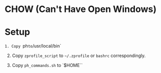 # CHOW (Can't Have Open Windows)

# Setup 

`1. Copy `ph` to `/usr/local/bin`

2. Copy `zprofile_script` to `~/.zprofile` or `bashrc` correspondingly.

3. Copy `ph_commands.sh` to `$HOME``
